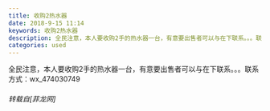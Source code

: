 ```yaml
---
title: 收购2热水器
date: 2018-9-15 11:14
keywords: 收购2热水器
description: 全民注意，本人要收购2手的热水器一台，有意要出售者可以与在下联系。。。联系方式：wx_474030749
categories: used
---
```

<td class="t_f" id="postmessage_1796689">

全民注意，本人要收购2手的热水器一台，有意要出售者可以与在下联系。。。联系方式：wx_474030749</td>
###### 转载自[菲龙网]